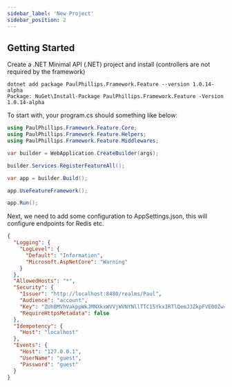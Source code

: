 ```yaml
---
sidebar_label: 'New Project'
sidebar_position: 2
---
```


## Getting Started

Create a .NET Minimal API (.NET) project and install (controllers are not required by the framework)

```
dotnet add package PaulPhillips.Framework.Feature --version 1.0.14-alpha
Package: NuGet\Install-Package PaulPhillips.Framework.Feature -Version 1.0.14-alpha
```

To start with, your program.cs should something like below:

```c#
using PaulPhillips.Framework.Feature.Core;
using PaulPhillips.Framework.Feature.Helpers;
using PaulPhillips.Framework.Feature.Middlewares;

var builder = WebApplication.CreateBuilder(args);

builder.Services.RegisterFeatureAll();

var app = builder.Build();

app.UseFeatureFramework();

app.Run();
```

Next, we need to add some configuration to AppSettings.json, this will configure endpoints for Redis etc.

```json
{
  "Logging": {
    "LogLevel": {
      "Default": "Information",
      "Microsoft.AspNetCore": "Warning"
    }
  },
  "AllowedHosts": "*",    
  "Security": {
    "Issuer": "http://localhost:8480/realms/Paul",
    "Audience": "account",
    "Key": "ZUhBMVhVakppWkJMNXkxWVVjWVNYNllTTC15YkxIRTlQemJ3ZkpFVE00Zw==",
    "RequireHttpsMetadata": false  
  },
  "Idempotency": {
    "Host": "localhost"
  },
  "Events": {
    "Host": "127.0.0.1",
    "UserName": "guest",
    "Password": "guest"
  }
}

```

